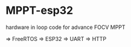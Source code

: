 # MPPT-esp32

hardware in loop code for advance FOCV MPPT 

=> FreeRTOS 
=> ESP32 
=> UART 
=> HTTP 

